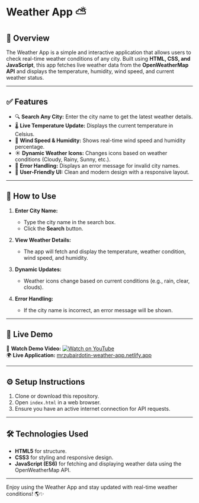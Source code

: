 # Weather App ⛅

## 🌟 Overview
The Weather App is a simple and interactive application that allows users to check real-time weather conditions of any city. Built using **HTML, CSS, and JavaScript**, this app fetches live weather data from the **OpenWeatherMap API** and displays the temperature, humidity, wind speed, and current weather status.

---

## ✅ Features
- 🔍 **Search Any City:** Enter the city name to get the latest weather details.
- 🌡️ **Live Temperature Update:** Displays the current temperature in Celsius.
- 💨 **Wind Speed & Humidity:** Shows real-time wind speed and humidity percentage.
- ☀️ **Dynamic Weather Icons:** Changes icons based on weather conditions (Cloudy, Rainy, Sunny, etc.).
- 🚫 **Error Handling:** Displays an error message for invalid city names.
- 🎨 **User-Friendly UI:** Clean and modern design with a responsive layout.

---

## 📌 How to Use
1. **Enter City Name:**
   - Type the city name in the search box.
   - Click the **Search** button.

2. **View Weather Details:**
   - The app will fetch and display the temperature, weather condition, wind speed, and humidity.

3. **Dynamic Updates:**
   - Weather icons change based on current conditions (e.g., rain, clear, clouds).

4. **Error Handling:**
   - If the city name is incorrect, an error message will be shown.

---

## 🚀 Live Demo  
🎥 **Watch Demo Video:** [![Watch on YouTube](https://img.youtube.com/vi/Bg1-egxHzHo/0.jpg)](https://www.youtube.com/watch?v=Bg1-egxHzHo)  
🌍 **Live Application:** [mrzubairdotin-weather-app.netlify.app](#)  

---

## ⚙️ Setup Instructions
1. Clone or download this repository.
2. Open `index.html` in a web browser.
3. Ensure you have an active internet connection for API requests.

---

## 🛠️ Technologies Used
- **HTML5** for structure.
- **CSS3** for styling and responsive design.
- **JavaScript (ES6)** for fetching and displaying weather data using the OpenWeatherMap API.

---

Enjoy using the Weather App and stay updated with real-time weather conditions! 🌎✨
